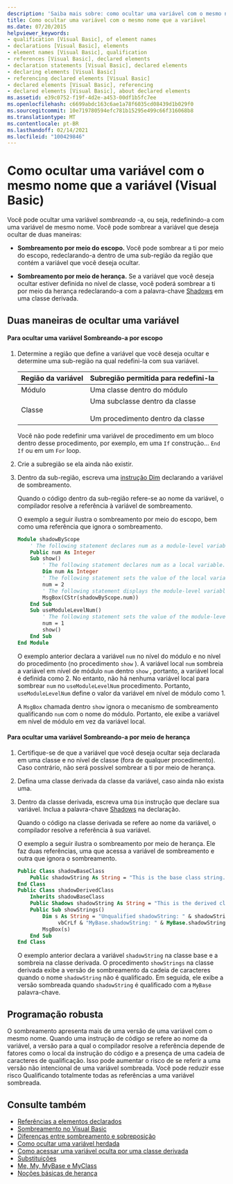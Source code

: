 ```yaml
---
description: 'Saiba mais sobre: como ocultar uma variável com o mesmo nome que a variável (Visual Basic)'
title: Como ocultar uma variável com o mesmo nome que a variável
ms.date: 07/20/2015
helpviewer_keywords:
- qualification [Visual Basic], of element names
- declarations [Visual Basic], elements
- element names [Visual Basic], qualification
- references [Visual Basic], declared elements
- declaration statements [Visual Basic], declared elements
- declaring elements [Visual Basic]
- referencing declared elements [Visual Basic]
- declared elements [Visual Basic], referencing
- declared elements [Visual Basic], about declared elements
ms.assetid: e39c0752-f19f-4d2e-a453-00df1b5fc7ee
ms.openlocfilehash: c6699abdc163c6ae1a78f6035cd08439d1b029f0
ms.sourcegitcommit: 10e719780594efc781b15295e499c66f316068b8
ms.translationtype: MT
ms.contentlocale: pt-BR
ms.lasthandoff: 02/14/2021
ms.locfileid: "100429846"
---
```

# <a name="how-to-hide-a-variable-with-the-same-name-as-your-variable-visual-basic"></a>Como ocultar uma variável com o mesmo nome que a variável (Visual Basic)

Você pode ocultar uma variável *sombreando* -a, ou seja, redefinindo-a com uma variável de mesmo nome. Você pode sombrear a variável que deseja ocultar de duas maneiras:

- **Sombreamento por meio do escopo.** Você pode sombrear a ti por meio do escopo, redeclarando-a dentro de uma sub-região da região que contém a variável que você deseja ocultar.

- **Sombreamento por meio de herança.** Se a variável que você deseja ocultar estiver definida no nível de classe, você poderá sombrear a ti por meio da herança redeclarando-a com a palavra-chave [Shadows](../../../language-reference/modifiers/shadows.md) em uma classe derivada.

## <a name="two-ways-to-hide-a-variable"></a>Duas maneiras de ocultar uma variável

#### <a name="to-hide-a-variable-by-shadowing-it-through-scope"></a>Para ocultar uma variável Sombreando-a por escopo

1. Determine a região que define a variável que você deseja ocultar e determine uma sub-região na qual redefini-la com sua variável.

    |Região da variável|Subregião permitida para redefini-la|
    |-----------------------|-------------------------------------------|
    |Módulo|Uma classe dentro do módulo|
    |Classe|Uma subclasse dentro da classe<br /><br /> Um procedimento dentro da classe|

    Você não pode redefinir uma variável de procedimento em um bloco dentro desse procedimento, por exemplo, em uma `If` construção... `End If` ou em um `For` loop.

2. Crie a subregião se ela ainda não existir.

3. Dentro da sub-região, escreva uma [instrução Dim](../../../language-reference/statements/dim-statement.md) declarando a variável de sombreamento.

    Quando o código dentro da sub-região refere-se ao nome da variável, o compilador resolve a referência à variável de sombreamento.

    O exemplo a seguir ilustra o sombreamento por meio do escopo, bem como uma referência que ignora o sombreamento.

    ```vb
    Module shadowByScope
        ' The following statement declares num as a module-level variable.
        Public num As Integer
        Sub show()
            ' The following statement declares num as a local variable.
            Dim num As Integer
            ' The following statement sets the value of the local variable.
            num = 2
            ' The following statement displays the module-level variable.
            MsgBox(CStr(shadowByScope.num))
        End Sub
        Sub useModuleLevelNum()
            ' The following statement sets the value of the module-level variable.
            num = 1
            show()
        End Sub
    End Module
    ```

    O exemplo anterior declara a variável `num` no nível do módulo e no nível do procedimento (no procedimento `show` ). A variável local `num` sombreia a variável em nível de módulo `num` dentro `show` , portanto, a variável local é definida como 2. No entanto, não há nenhuma variável local para sombrear `num` no `useModuleLevelNum` procedimento. Portanto, `useModuleLevelNum` define o valor da variável em nível de módulo como 1.

    A `MsgBox` chamada dentro `show` ignora o mecanismo de sombreamento qualificando `num` com o nome do módulo. Portanto, ele exibe a variável em nível de módulo em vez da variável local.

#### <a name="to-hide-a-variable-by-shadowing-it-through-inheritance"></a>Para ocultar uma variável Sombreando-a por meio de herança

1. Certifique-se de que a variável que você deseja ocultar seja declarada em uma classe e no nível de classe (fora de qualquer procedimento). Caso contrário, não será possível sombrear a ti por meio de herança.

2. Defina uma classe derivada da classe da variável, caso ainda não exista uma.

3. Dentro da classe derivada, escreva uma `Dim` instrução que declare sua variável. Inclua a palavra-chave [Shadows](../../../language-reference/modifiers/shadows.md) na declaração.

    Quando o código na classe derivada se refere ao nome da variável, o compilador resolve a referência à sua variável.

    O exemplo a seguir ilustra o sombreamento por meio de herança. Ele faz duas referências, uma que acessa a variável de sombreamento e outra que ignora o sombreamento.

    ```vb
    Public Class shadowBaseClass
        Public shadowString As String = "This is the base class string."
    End Class
    Public Class shadowDerivedClass
        Inherits shadowBaseClass
        Public Shadows shadowString As String = "This is the derived class string."
        Public Sub showStrings()
            Dim s As String = "Unqualified shadowString: " & shadowString &
                 vbCrLf & "MyBase.shadowString: " & MyBase.shadowString
            MsgBox(s)
        End Sub
    End Class
    ```

    O exemplo anterior declara a variável `shadowString` na classe base e a sombreia na classe derivada. O procedimento `showStrings` na classe derivada exibe a versão de sombreamento da cadeia de caracteres quando o nome `shadowString` não é qualificado. Em seguida, ele exibe a versão sombreada quando `shadowString` é qualificado com a `MyBase` palavra-chave.

## <a name="robust-programming"></a>Programação robusta

O sombreamento apresenta mais de uma versão de uma variável com o mesmo nome. Quando uma instrução de código se refere ao nome da variável, a versão para a qual o compilador resolve a referência depende de fatores como o local da instrução do código e a presença de uma cadeia de caracteres de qualificação. Isso pode aumentar o risco de se referir a uma versão não intencional de uma variável sombreada. Você pode reduzir esse risco Qualificando totalmente todas as referências a uma variável sombreada.

## <a name="see-also"></a>Consulte também

- [Referências a elementos declarados](references-to-declared-elements.md)
- [Sombreamento no Visual Basic](shadowing.md)
- [Diferenças entre sombreamento e sobreposição](differences-between-shadowing-and-overriding.md)
- [Como ocultar uma variável herdada](how-to-hide-an-inherited-variable.md)
- [Como acessar uma variável oculta por uma classe derivada](how-to-access-a-variable-hidden-by-a-derived-class.md)
- [Substituições](../../../language-reference/modifiers/overrides.md)
- [Me, My, MyBase e MyClass](../../program-structure/me-my-mybase-and-myclass.md)
- [Noções básicas de herança](../objects-and-classes/inheritance-basics.md)

